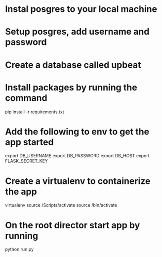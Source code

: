 # Instal posgres to your local machine

# Setup posgres, add username and password

# Create a database called upbeat

# Install packages by running the command
pip install -r requirements.txt

# Add the following to env to get the app started
export DB_USERNAME
export DB_PASSWORD
export DB_HOST
export FLASK_SECRET_KEY

# Create a virtualenv to containerize the app
virtualenv <venv>
 source <venv>/Scripts/activate    <!-- for windows -->
 source <venv>/bin/activate        <!-- for linux -->

# On the root director start app by running
python run.py
